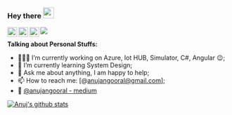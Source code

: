 ### Hey there <img src="https://media.giphy.com/media/hvRJCLFzcasrR4ia7z/giphy.gif" width="25px">
<a href="#">
  <img align="left" alt="Anuj's Discord" width="22px" src="https://cdn.jsdelivr.net/npm/simple-icons@v3/icons/discord.svg" />
</a>
<a href="https://www.linkedin.com/in/anuj-angooral/">
  <img align="left" alt="Anuj Angooral LinkdeIN" width="22px" src="https://cdn.jsdelivr.net/npm/simple-icons@v3/icons/linkedin.svg" />
</a>
<a href="https://leetcode.com/anujangooral/">
  <img align="left" alt="Anuj's Leetcode" width="22px" src="https://cdn.jsdelivr.net/npm/simple-icons@v3/icons/leetcode.svg" />
</a>

![](https://visitor-badge.glitch.me/badge?page_id=anujangooral.anujangooral)
<!---
AnujAngooral/AnujAngooral is a ✨ special ✨ repository because its `README.md` (this file) appears on your GitHub profile.
You can click the Preview link to take a look at your changes.
--->

**Talking about Personal Stuffs:**

- 👨🏽‍💻 I’m currently working on Azure, Iot HUB, Simulator, C#, Angular :wink:;
- 🌱 I’m currently learning System Design; 
- 💬 Ask me about anything, I am happy to help;
- 📫 How to reach me: [@anujangooral@gmail.com];
- 📝 <a href="https://medium.com/@anujangooral">@anujangooral - medium </a>


[![Anuj's github stats](https://github-readme-stats.vercel.app/api?username=anujangooral&count_private=true&show_icons=true&theme=radical)](https://github.com/anujangooral)
